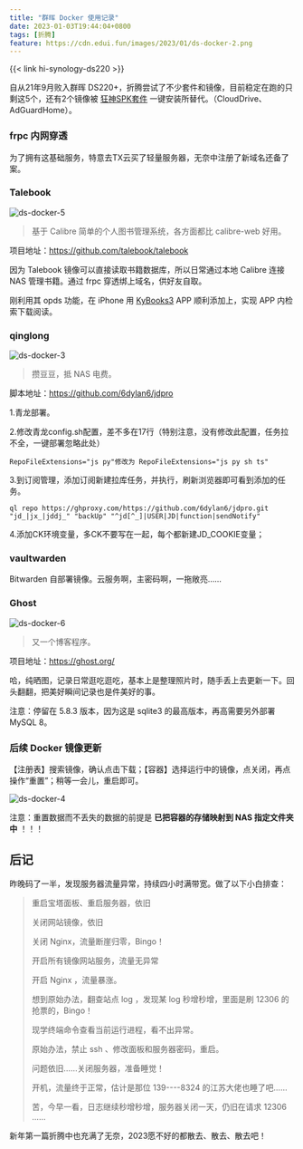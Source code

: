 ```yaml
---
title: "群晖 Docker 使用记录"
date: 2023-01-03T19:44:04+0800
tags: [折腾]
feature: https://cdn.edui.fun/images/2023/01/ds-docker-2.png
---
```


{{< link hi-synology-ds220 >}}

自从21年9月败入群晖 DS220+，折腾尝试了不少套件和镜像，目前稳定在跑的只剩这5个，还有2个镜像被 [狂神SPK套件](https://spk7.imnks.com/) 一键安装所替代。（CloudDrive、AdGuardHome）。

<!--more-->

### frpc 内网穿透

为了拥有这基础服务，特意去TX云买了轻量服务器，无奈中注册了新域名还备了案。

### Talebook

![ds-docker-5](https://cdn.edui.fun/images/2023/01/ds-docker-5.jpg)

> 基于 Calibre 简单的个人图书管理系统，各方面都比 calibre-web 好用。

项目地址：<https://github.com/talebook/talebook>

因为 Talebook 镜像可以直接读取书籍数据库，所以日常通过本地 Calibre 连接 NAS 管理书籍。通过 frpc 穿透绑上域名，供好友自取。

刚利用其 opds 功能，在 iPhone 用 [KyBooks3](http://kybook-reader.com/) APP 顺利添加上，实现 APP 内检索下载阅读。

### qinglong

![ds-docker-3](https://cdn.edui.fun/images/2023/01/ds-docker-3.png)

> 攒豆豆，抵 NAS 电费。

脚本地址：<https://github.com/6dylan6/jdpro>

1.青龙部署。

2.修改青龙config.sh配置，差不多在17行（特别注意，没有修改此配置，任务拉不全，一键部署忽略此处）

```
RepoFileExtensions="js py"修改为 RepoFileExtensions="js py sh ts"
```

3.到订阅管理，添加订阅新建拉库任务，并执行，刷新浏览器即可看到添加的任务。

```
ql repo https://ghproxy.com/https://github.com/6dylan6/jdpro.git "jd_|jx_|jddj_" "backUp" "^jd[^_]|USER|JD|function|sendNotify"
```

4.添加CK环境变量，多CK不要写在一起，每个都新建JD_COOKIE变量；

### vaultwarden

Bitwarden 自部署镜像。云服务啊，主密码啊，一拖敞亮……

### Ghost

![ds-docker-6](https://cdn.edui.fun/images/2023/01/ds-docker-6.jpg)

> 又一个博客程序。

项目地址：<https://ghost.org/>

哈，纯晒图，记录日常逛吃逛吃，基本上是整理照片时，随手丢上去更新一下。回头翻翻，把美好瞬间记录也是件美好的事。

注意：停留在 5.8.3 版本，因为这是 sqlite3 的最高版本，再高需要另外部署 MySQL 8。

### 后续 Docker 镜像更新

【注册表】搜索镜像，确认点击下载；【容器】选择运行中的镜像，点关闭，再点操作“重置”；稍等一会儿，重启即可。

![ds-docker-4](https://cdn.edui.fun/images/2023/01/ds-docker-4.png)

注意：重置数据而不丢失的数据的前提是 **已把容器的存储映射到 NAS 指定文件夹中** ！！！

## 后记

昨晚码了一半，发现服务器流量异常，持续四小时满带宽。做了以下小白排查：

> 重启宝塔面板、重启服务器，依旧
> 
> 关闭网站镜像，依旧
> 
> 关闭 Nginx，流量断崖归零，Bingo！
> 
> 开启所有镜像网站服务，流量无异常
> 
> 开启 Nginx ，流量暴涨。
> 
> 想到原始办法，翻查站点 log ，发现某 log 秒增秒增，里面是刷 12306 的抢票的，Bingo！
> 
> 现学终端命令查看当前运行进程，看不出异常。
> 
> 原始办法，禁止 ssh 、修改面板和服务器密码，重启。
> 
> 问题依旧……关闭服务器，准备睡觉！
> 
> 开机，流量终于正常，估计是那位 139----8324 的江苏大佬也睡了吧……
>
> 苦，今早一看，日志继续秒增秒增，服务器关闭一天，仍旧在请求 12306 ……

新年第一篇折腾中也充满了无奈，2023愿不好的都散去、散去、散去吧！